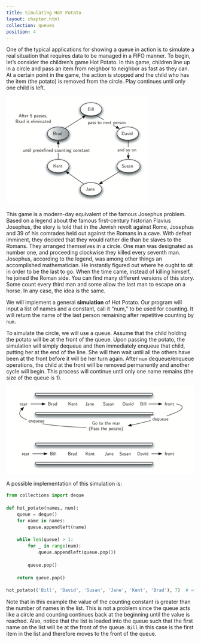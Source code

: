 ```yaml
---
title: Simulating Hot Potato
layout: chapter.html
collection: queues
position: 4
---
```


One of the typical applications for showing a queue in action is to
simulate a real situation that requires data to be managed in a FIFO
manner. To begin, let’s consider the children’s game Hot Potato. In this
game, children line up in a
circle and pass an item from neighbor to neighbor as fast as they can.
At a certain point in the game, the action is stopped and the child who
has the item (the potato) is removed from the circle. Play continues
until only one child is left.

![A six person game of hot potato](figures/hot-potato.png)

This game is a modern-day equivalent of the famous Josephus problem.
Based on a legend about the famous first-century historian Flavius
Josephus, the story is told that in the Jewish revolt against Rome,
Josephus and 39 of his comrades held out against the Romans in a cave.
With defeat imminent, they decided that they would rather die than be
slaves to the Romans. They arranged themselves in a circle. One man was
designated as number one, and proceeding clockwise they killed every
seventh man. Josephus, according to the legend, was among other things
an accomplished mathematician. He instantly figured out where he ought
to sit in order to be the last to go. When the time came, instead of
killing himself, he joined the Roman side. You can find many different
versions of this story. Some count every third man and some allow the
last man to escape on a horse. In any case, the idea is the same.

We will implement a general **simulation** of Hot Potato. Our program
will input a list of names and a constant, call it “num,” to be used for
counting. It will return the name of the last person remaining after
repetitive counting by `num`.

To simulate the circle, we will use a queue. Assume that the child holding the
potato will be at the front of the queue. Upon passing the potato, the
simulation will simply dequeue and then immediately enqueue that child,
putting her at the end of the line. She will then wait until all the
others have been at the front before it will be her turn again. After
`num` dequeue/enqueue operations, the child at the front will be removed
permanently and another cycle will begin. This process will continue
until only one name remains (the size of the queue is 1).

![A queue implementation of hot potato](figures/name-queue.png)

A possible implementation of this simulation is:

```python
from collections import deque

def hot_potato(names, num):
    queue = deque()
    for name in names:
        queue.appendleft(name)

    while len(queue) > 1:
        for _ in range(num):
            queue.appendleft(queue.pop())

        queue.pop()

    return queue.pop()

hot_potato(('Bill', 'David', 'Susan', 'Jane', 'Kent', 'Brad'), 7)  # => 'Susan'
```

Note that in this example the value of the counting constant is greater
than the number of names in the list. This is not a problem since the
queue acts like a circle and counting continues back at the beginning
until the value is reached. Also, notice that the list is loaded into
the queue such that the first name on the list will be at the front of
the queue. `Bill` in this case is the first item in the list and
therefore moves to the front of the queue.
